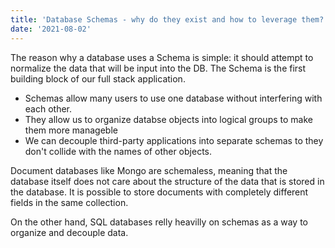 ```yaml
---
title: 'Database Schemas - why do they exist and how to leverage them?'
date: '2021-08-02'
---
```


The reason why a database uses a Schema is simple: it should attempt to normalize the data that will be input into the DB. The Schema is the first building block of our full stack application. 

- Schemas allow many users to use one database without interfering with each other.
- They allow us to organize databse objects into logical groups to make them more manageble
- We can decouple third-party applications into separate schemas to they don't collide with the names of other objects.

Document databases like Mongo are schemaless, meaning that the database itself does not care about the structure of the data that is stored in the database. It is possible to store documents with completely different fields in the same collection.

On the other hand, SQL databases relly heavilly on schemas as a way to organize and decouple data.
